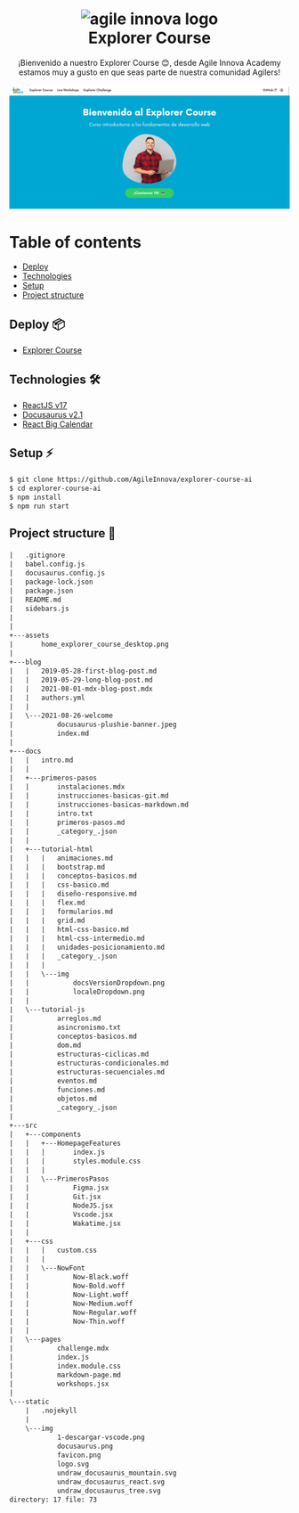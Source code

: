 <h1 align="center">
  <img alt="agile innova logo" src="https://res.cloudinary.com/dpkaiokho/image/upload/v1659551398/Agile%20Innova/logos/Agile_blanco-bg_ucfvmw.png" width="224px"/><br/>
  Explorer Course
</h1>
<p align="center">¡Bienvenido a nuestro Explorer Course 😊, desde Agile Innova Academy estamos muy a gusto en que seas parte de nuestra comunidad Agilers!</p>

![home_explorer_course_desktop](./assets/home_explorer_course_desktop.png)

# Table of contents
* [Deploy](#deploy-📦)
* [Technologies](#technologies-🛠️)
* [Setup](#setup-⚡️)
* [Project structure](#project-structure-📂)
## Deploy 📦
- [Explorer Course](https://agileinnova.github.io/explorer-course-ai/)

## Technologies 🛠️

- [ReactJS v17](https://es.reactjs.org/)
- [Docusaurus v2.1](https://docusaurus.io/)
- [React Big Calendar](https://github.com/jquense/react-big-calendar)

## Setup ⚡️
```
$ git clone https://github.com/AgileInnova/explorer-course-ai
$ cd explorer-course-ai
$ npm install
$ npm run start
```

## Project structure 📂
```
|   .gitignore
|   babel.config.js
|   docusaurus.config.js
|   package-lock.json
|   package.json
|   README.md
|   sidebars.js
|   
|
+---assets
|       home_explorer_course_desktop.png
|       
+---blog
|   |   2019-05-28-first-blog-post.md
|   |   2019-05-29-long-blog-post.md
|   |   2021-08-01-mdx-blog-post.mdx
|   |   authors.yml
|   |   
|   \---2021-08-26-welcome
|           docusaurus-plushie-banner.jpeg
|           index.md
|              
+---docs
|   |   intro.md
|   |   
|   +---primeros-pasos
|   |       instalaciones.mdx
|   |       instrucciones-basicas-git.md
|   |       instrucciones-basicas-markdown.md
|   |       intro.txt
|   |       primeros-pasos.md
|   |       _category_.json
|   |       
|   +---tutorial-html
|   |   |   animaciones.md
|   |   |   bootstrap.md
|   |   |   conceptos-basicos.md
|   |   |   css-basico.md
|   |   |   diseño-responsive.md
|   |   |   flex.md
|   |   |   formularios.md
|   |   |   grid.md
|   |   |   html-css-basico.md
|   |   |   html-css-intermedio.md
|   |   |   unidades-posicionamiento.md
|   |   |   _category_.json
|   |   |   
|   |   \---img
|   |           docsVersionDropdown.png
|   |           localeDropdown.png
|   |           
|   \---tutorial-js
|           arreglos.md
|           asincronismo.txt
|           conceptos-basicos.md
|           dom.md
|           estructuras-ciclicas.md
|           estructuras-condicionales.md
|           estructuras-secuenciales.md
|           eventos.md
|           funciones.md
|           objetos.md
|           _category_.json
|                      
+---src
|   +---components
|   |   +---HomepageFeatures
|   |   |       index.js
|   |   |       styles.module.css
|   |   |       
|   |   \---PrimerosPasos
|   |           Figma.jsx
|   |           Git.jsx
|   |           NodeJS.jsx
|   |           Vscode.jsx
|   |           Wakatime.jsx
|   |           
|   +---css
|   |   |   custom.css
|   |   |   
|   |   \---NowFont
|   |           Now-Black.woff
|   |           Now-Bold.woff
|   |           Now-Light.woff
|   |           Now-Medium.woff
|   |           Now-Regular.woff
|   |           Now-Thin.woff
|   |           
|   \---pages
|           challenge.mdx
|           index.js
|           index.module.css
|           markdown-page.md
|           workshops.jsx
|           
\---static
    |   .nojekyll
    |   
    \---img
            1-descargar-vscode.png
            docusaurus.png
            favicon.png
            logo.svg
            undraw_docusaurus_mountain.svg
            undraw_docusaurus_react.svg
            undraw_docusaurus_tree.svg
directory: 17 file: 73
```